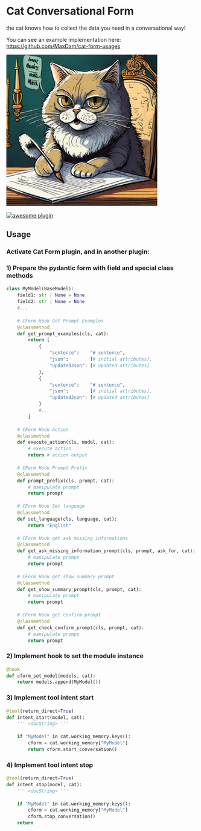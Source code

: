
# Cat Conversational Form

the cat knows how to collect the data you need in a conversational way!

You can see an example implementation here:
https://github.com/MaxDam/cat-form-usages


<img src="./img/thumb.jpg" width=400>

[![awesome plugin](https://custom-icon-badges.demolab.com/static/v1?label=&message=awesome+plugin&color=383938&style=for-the-badge&logo=cheshire_cat_ai)](https://)  


## Usage


### Activate Cat Form plugin, and in another plugin:

### 1) Prepare the pydantic form with field and special class methods
```python 
class MyModel(BaseModel):
    field1: str | None = None
    field2: str | None = None
    #...
    
	# CForm Hook Get Prompt Examples
    @classmethod
    def get_prompt_examples(cls, cat):
        return [ 
            {
                "sentence":    "# sentence",
                "json":        [# initial attributes],
                "updatedJson": [# updated attributes]
            },
            {
                "sentence":    "# sentence",
                "json":        [# initial attributes],
                "updatedJson": [# updated attributes]
            }
            #...
        ]
    
	# CForm Hook Action
    @classmethod
    def execute_action(cls, model, cat):
        # execute action
        return # action output
    
	# CForm Hook Prompt Prefix
    @classmethod
    def prompt_prefix(cls, prompt, cat):
        # manipulate prompt
        return prompt
    
	# CForm Hook Set language
	@classmethod
    def set_language(cls, language, cat):
        return "English"
	
	# CForm Hook get ask missing informations	
    @classmethod
    def get_ask_missing_information_prompt(cls, prompt, ask_for, cat):
        # manipulate prompt
        return prompt
    
	# CForm Hook get show summary prompt
    @classmethod
    def get_show_summary_prompt(cls, prompt, cat):
        # manipulate prompt
        return prompt
    
	# CForm Hook get confirm prompt
    @classmethod
    def get_check_confirm_prompt(cls, prompt, cat):
        # manipulate prompt
        return prompt
```

### 2) Implement hook to set the module instance
```python 
@hook
def cform_set_model(models, cat):
    return models.append(MyModel())
```

### 3) Implement tool intent start
```python 
@tool(return_direct=True)
def intent_start(model, cat):
    ''' <docString> '''

    if "MyModel" in cat.working_memory.keys():
        cform = cat.working_memory["MyModel"]
        return cform.start_conversation()
```

### 4) Implement tool intent stop
```python 
@tool(return_direct=True)
def intent_stop(model, cat):
    ''' <docString> '''

    if "MyModel" in cat.working_memory.keys():
        cform = cat.working_memory["MyModel"]
        cform.stop_conversation()    
    return
```
